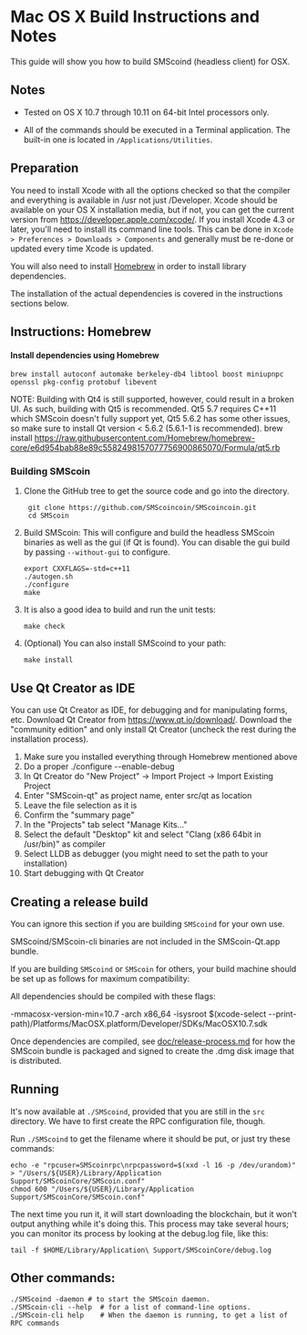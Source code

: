 Mac OS X Build Instructions and Notes
====================================
This guide will show you how to build SMScoind (headless client) for OSX.

Notes
-----

* Tested on OS X 10.7 through 10.11 on 64-bit Intel processors only.

* All of the commands should be executed in a Terminal application. The
built-in one is located in `/Applications/Utilities`.

Preparation
-----------

You need to install Xcode with all the options checked so that the compiler
and everything is available in /usr not just /Developer. Xcode should be
available on your OS X installation media, but if not, you can get the
current version from https://developer.apple.com/xcode/. If you install
Xcode 4.3 or later, you'll need to install its command line tools. This can
be done in `Xcode > Preferences > Downloads > Components` and generally must
be re-done or updated every time Xcode is updated.

You will also need to install [Homebrew](http://brew.sh) in order to install library
dependencies.

The installation of the actual dependencies is covered in the instructions
sections below.

Instructions: Homebrew
----------------------

#### Install dependencies using Homebrew

    brew install autoconf automake berkeley-db4 libtool boost miniupnpc openssl pkg-config protobuf libevent

NOTE: Building with Qt4 is still supported, however, could result in a broken UI. As such, building with Qt5 is recommended. Qt5 5.7 requires C++11 which SMScoin doesn't fully support yet, Qt5 5.6.2 has some other issues, so make sure to install Qt version < 5.6.2 (5.6.1-1 is recommended).
    brew install https://raw.githubusercontent.com/Homebrew/homebrew-core/e6d954bab88e89c5582498157077756900865070/Formula/qt5.rb

### Building SMScoin

1. Clone the GitHub tree to get the source code and go into the directory.

        git clone https://github.com/SMScoincoin/SMScoincoin.git
        cd SMScoin

2.  Build SMScoin:
    This will configure and build the headless SMScoin binaries as well as the gui (if Qt is found).
    You can disable the gui build by passing `--without-gui` to configure.

        export CXXFLAGS=-std=c++11
        ./autogen.sh
        ./configure
        make

3.  It is also a good idea to build and run the unit tests:

        make check

4.  (Optional) You can also install SMScoind to your path:

        make install

Use Qt Creator as IDE
------------------------
You can use Qt Creator as IDE, for debugging and for manipulating forms, etc.
Download Qt Creator from https://www.qt.io/download/. Download the "community edition" and only install Qt Creator (uncheck the rest during the installation process).

1. Make sure you installed everything through Homebrew mentioned above
2. Do a proper ./configure --enable-debug
3. In Qt Creator do "New Project" -> Import Project -> Import Existing Project
4. Enter "SMScoin-qt" as project name, enter src/qt as location
5. Leave the file selection as it is
6. Confirm the "summary page"
7. In the "Projects" tab select "Manage Kits..."
8. Select the default "Desktop" kit and select "Clang (x86 64bit in /usr/bin)" as compiler
9. Select LLDB as debugger (you might need to set the path to your installation)
10. Start debugging with Qt Creator

Creating a release build
------------------------
You can ignore this section if you are building `SMScoind` for your own use.

SMScoind/SMScoin-cli binaries are not included in the SMScoin-Qt.app bundle.

If you are building `SMScoind` or `SMScoin` for others, your build machine should be set up
as follows for maximum compatibility:

All dependencies should be compiled with these flags:

 -mmacosx-version-min=10.7
 -arch x86_64
 -isysroot $(xcode-select --print-path)/Platforms/MacOSX.platform/Developer/SDKs/MacOSX10.7.sdk

Once dependencies are compiled, see [doc/release-process.md](release-process.md) for how the SMScoin
bundle is packaged and signed to create the .dmg disk image that is distributed.

Running
-------

It's now available at `./SMScoind`, provided that you are still in the `src`
directory. We have to first create the RPC configuration file, though.

Run `./SMScoind` to get the filename where it should be put, or just try these
commands:

    echo -e "rpcuser=SMScoinrpc\nrpcpassword=$(xxd -l 16 -p /dev/urandom)" > "/Users/${USER}/Library/Application Support/SMScoinCore/SMScoin.conf"
    chmod 600 "/Users/${USER}/Library/Application Support/SMScoinCore/SMScoin.conf"

The next time you run it, it will start downloading the blockchain, but it won't
output anything while it's doing this. This process may take several hours;
you can monitor its process by looking at the debug.log file, like this:

    tail -f $HOME/Library/Application\ Support/SMScoinCore/debug.log

Other commands:
-------

    ./SMScoind -daemon # to start the SMScoin daemon.
    ./SMScoin-cli --help  # for a list of command-line options.
    ./SMScoin-cli help    # When the daemon is running, to get a list of RPC commands
